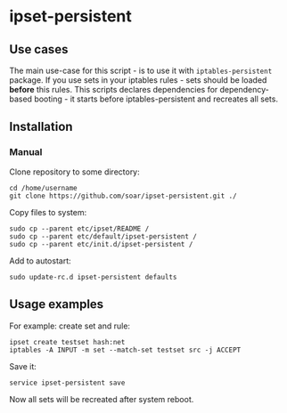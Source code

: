 # ipset-persistent

## Use cases

The main use-case for this script - is to use it with `iptables-persistent` package. If you use sets in your iptables rules - sets should be loaded **before** this rules. This scripts declares dependencies for dependency-based booting - it starts before iptables-persistent and recreates all sets.

## Installation

### Manual

Clone repository to some directory:

```
cd /home/username
git clone https://github.com/soar/ipset-persistent.git ./
```

Copy files to system:

```
sudo cp --parent etc/ipset/README /
sudo cp --parent etc/default/ipset-persistent /
sudo cp --parent etc/init.d/ipset-persistent /
```

Add to autostart:

```
sudo update-rc.d ipset-persistent defaults
```

## Usage examples

For example: create set and rule:

```
ipset create testset hash:net
iptables -A INPUT -m set --match-set testset src -j ACCEPT
```

Save it:

```
service ipset-persistent save
```

Now all sets will be recreated after system reboot.
